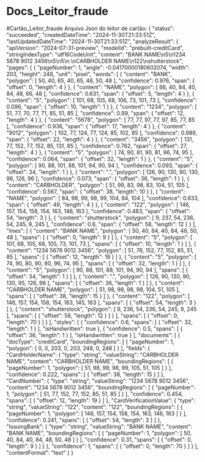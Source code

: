 # Docs_Leitor_fraude




#Cartão_Leitor_fraude
Arquivo Json do leitor de cartão:
{
	"status": "succeeded",
	"createdDateTime": "2024-11-30T21:33:51Z",
	"lastUpdatedDateTime": "2024-11-30T21:33:51Z",
	"analyzeResult": {
		"apiVersion": "2024-07-31-preview",
		"modelId": "prebuilt-creditCard",
		"stringIndexType": "utf16CodeUnit",
		"content": "BANK NAME\n5\n1234 5678 9012 3456\n5\n5\n.\nCARBHOLDER NAME\n122\nshutterstock",
		"pages": [
			{
				"pageNumber": 1,
				"angle": -0.04170000180602074,
				"width": 203,
				"height": 248,
				"unit": "pixel",
				"words": [
					{
						"content": "BANK",
						"polygon": [
							50,
							40,
							65,
							40,
							65,
							48,
							50,
							48
						],
						"confidence": 0.976,
						"span": {
							"offset": 0,
							"length": 4
						}
					},
					{
						"content": "NAME",
						"polygon": [
							66,
							40,
							84,
							40,
							84,
							48,
							66,
							48
						],
						"confidence": 0.631,
						"span": {
							"offset": 5,
							"length": 4
						}
					},
					{
						"content": "5",
						"polygon": [
							101,
							68,
							105,
							68,
							106,
							73,
							101,
							73
						],
						"confidence": 0.096,
						"span": {
							"offset": 10,
							"length": 1
						}
					},
					{
						"content": "1234",
						"polygon": [
							51,
							77,
							70,
							77,
							71,
							85,
							51,
							85
						],
						"confidence": 0.99,
						"span": {
							"offset": 12,
							"length": 4
						}
					},
					{
						"content": "5678",
						"polygon": [
							77,
							77,
							97,
							77,
							97,
							85,
							77,
							85
						],
						"confidence": 0.936,
						"span": {
							"offset": 17,
							"length": 4
						}
					},
					{
						"content": "9012",
						"polygon": [
							102,
							77,
							124,
							77,
							124,
							85,
							102,
							85
						],
						"confidence": 0.989,
						"span": {
							"offset": 22,
							"length": 4
						}
					},
					{
						"content": "3456",
						"polygon": [
							131,
							77,
							152,
							77,
							152,
							85,
							131,
							85
						],
						"confidence": 0.762,
						"span": {
							"offset": 27,
							"length": 4
						}
					},
					{
						"content": "5",
						"polygon": [
							74,
							90,
							81,
							90,
							81,
							96,
							74,
							95
						],
						"confidence": 0.064,
						"span": {
							"offset": 32,
							"length": 1
						}
					},
					{
						"content": "5",
						"polygon": [
							90,
							88,
							101,
							88,
							101,
							94,
							90,
							94
						],
						"confidence": 0.093,
						"span": {
							"offset": 34,
							"length": 1
						}
					},
					{
						"content": ".",
						"polygon": [
							126,
							90,
							130,
							90,
							130,
							96,
							126,
							96
						],
						"confidence": 0.073,
						"span": {
							"offset": 36,
							"length": 1
						}
					},
					{
						"content": "CARBHOLDER",
						"polygon": [
							51,
							99,
							83,
							98,
							83,
							104,
							51,
							105
						],
						"confidence": 0.567,
						"span": {
							"offset": 38,
							"length": 10
						}
					},
					{
						"content": "NAME",
						"polygon": [
							84,
							98,
							99,
							98,
							99,
							104,
							84,
							104
						],
						"confidence": 0.633,
						"span": {
							"offset": 49,
							"length": 4
						}
					},
					{
						"content": "122",
						"polygon": [
							146,
							157,
							154,
							158,
							154,
							163,
							146,
							163
						],
						"confidence": 0.483,
						"span": {
							"offset": 54,
							"length": 3
						}
					},
					{
						"content": "shutterstock",
						"polygon": [
							9,
							237,
							54,
							236,
							54,
							245,
							9,
							245
						],
						"confidence": 0.6,
						"span": {
							"offset": 58,
							"length": 12
						}
					}
				],
				"lines": [
					{
						"content": "BANK NAME",
						"polygon": [
							50,
							40,
							84,
							40,
							84,
							48,
							50,
							48
						],
						"spans": [
							{
								"offset": 0,
								"length": 9
							}
						]
					},
					{
						"content": "5",
						"polygon": [
							101,
							68,
							105,
							68,
							105,
							73,
							101,
							73
						],
						"spans": [
							{
								"offset": 10,
								"length": 1
							}
						]
					},
					{
						"content": "1234 5678 9012 3456",
						"polygon": [
							51,
							76,
							152,
							77,
							152,
							85,
							51,
							85
						],
						"spans": [
							{
								"offset": 12,
								"length": 19
							}
						]
					},
					{
						"content": "5",
						"polygon": [
							74,
							90,
							80,
							90,
							80,
							96,
							74,
							95
						],
						"spans": [
							{
								"offset": 32,
								"length": 1
							}
						]
					},
					{
						"content": "5",
						"polygon": [
							90,
							88,
							101,
							88,
							101,
							94,
							90,
							94
						],
						"spans": [
							{
								"offset": 34,
								"length": 1
							}
						]
					},
					{
						"content": ".",
						"polygon": [
							126,
							90,
							130,
							90,
							130,
							95,
							126,
							96
						],
						"spans": [
							{
								"offset": 36,
								"length": 1
							}
						]
					},
					{
						"content": "CARBHOLDER NAME",
						"polygon": [
							51,
							98,
							98,
							98,
							98,
							104,
							51,
							105
						],
						"spans": [
							{
								"offset": 38,
								"length": 15
							}
						]
					},
					{
						"content": "122",
						"polygon": [
							146,
							157,
							154,
							158,
							154,
							163,
							145,
							163
						],
						"spans": [
							{
								"offset": 54,
								"length": 3
							}
						]
					},
					{
						"content": "shutterstock",
						"polygon": [
							9,
							236,
							54,
							236,
							54,
							245,
							9,
							245
						],
						"spans": [
							{
								"offset": 58,
								"length": 12
							}
						]
					}
				],
				"spans": [
					{
						"offset": 0,
						"length": 70
					}
				]
			}
		],
		"styles": [
			{
				"confidence": 0.6,
				"spans": [
					{
						"offset": 32,
						"length": 1
					}
				],
				"isHandwritten": true
			},
			{
				"confidence": 0.5,
				"spans": [
					{
						"offset": 36,
						"length": 1
					}
				],
				"isHandwritten": true
			}
		],
		"documents": [
			{
				"docType": "creditCard",
				"boundingRegions": [
					{
						"pageNumber": 1,
						"polygon": [
							0,
							0,
							203,
							0,
							203,
							248,
							0,
							248
						]
					}
				],
				"fields": {
					"CardHolderName": {
						"type": "string",
						"valueString": "CARBHOLDER NAME",
						"content": "CARBHOLDER NAME",
						"boundingRegions": [
							{
								"pageNumber": 1,
								"polygon": [
									51,
									98,
									99,
									98,
									99,
									105,
									51,
									105
								]
							}
						],
						"confidence": 0.222,
						"spans": [
							{
								"offset": 38,
								"length": 15
							}
						]
					},
					"CardNumber": {
						"type": "string",
						"valueString": "1234 5678 9012 3456",
						"content": "1234 5678 9012 3456",
						"boundingRegions": [
							{
								"pageNumber": 1,
								"polygon": [
									51,
									77,
									152,
									77,
									152,
									85,
									51,
									85
								]
							}
						],
						"confidence": 0.454,
						"spans": [
							{
								"offset": 12,
								"length": 19
							}
						]
					},
					"CardVerificationValue": {
						"type": "string",
						"valueString": "122",
						"content": "122",
						"boundingRegions": [
							{
								"pageNumber": 1,
								"polygon": [
									146,
									157,
									154,
									158,
									154,
									163,
									146,
									163
								]
							}
						],
						"confidence": 0.241,
						"spans": [
							{
								"offset": 54,
								"length": 3
							}
						]
					},
					"IssuingBank": {
						"type": "string",
						"valueString": "BANK NAME",
						"content": "BANK NAME",
						"boundingRegions": [
							{
								"pageNumber": 1,
								"polygon": [
									50,
									40,
									84,
									40,
									84,
									48,
									50,
									48
								]
							}
						],
						"confidence": 0.31,
						"spans": [
							{
								"offset": 0,
								"length": 9
							}
						]
					}
				},
				"confidence": 1,
				"spans": [
					{
						"offset": 0,
						"length": 70
					}
				]
			}
		],
		"contentFormat": "text"
	}
}

